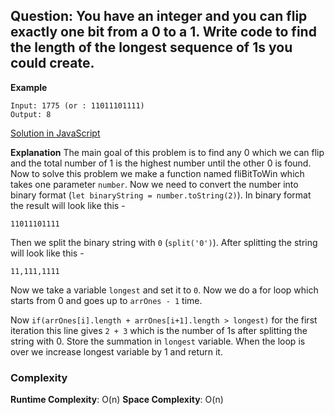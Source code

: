 ## Question: You have an integer and you can flip exactly one bit from a 0 to a 1. Write code to find the length of the longest sequence of 1s you could create.
**Example**
```
Input: 1775 (or : 11011101111)
Output: 8 
```

[Solution in JavaScript]()

**Explanation**
The main goal of this problem is to find any 0 which we can flip and the total number of 1 is the highest number until the other 0 is found. <br>
Now to solve this problem we make a function named fliBitToWin which takes one parameter `number`. Now we need to convert the number into binary format (`let binaryString = number.toString(2)`). In binary format the result will look like this -
```
11011101111
```
Then we split the binary string with `0` (`split('0')`). After splitting the string will look like this - 
```
11,111,1111
```
Now we take a variable `longest` and set it to `0`. Now we do a for loop which starts from 0 and goes up to `arrOnes - 1` time. <br>

Now `if(arrOnes[i].length + arrOnes[i+1].length > longest)` for the first iteration this line gives `2 + 3` which is the number of 1s after splitting the string with 0. Store the summation in `longest` variable. When the loop is over we increase longest variable by 1 and return it. <br>

### Complexity

**Runtime Complexity**: O(n)
**Space Complexity**: O(n)